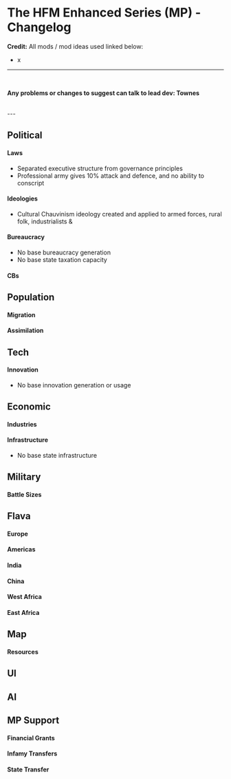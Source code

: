 # The HFM Enhanced Series (MP) - Changelog


**Credit:**
All mods / mod ideas used linked below:
- x
---
<br/>

**Any problems or changes to suggest can talk to lead dev: Townes**

<br/>
---
<br/>

## Political
#### Laws
- Separated executive structure from governance principles
- Professional army gives 10% attack and defence, and no ability to conscript
#### Ideologies
- Cultural Chauvinism ideology created and applied to armed forces, rural folk, industrialists & 
#### Bureaucracy
- No base bureaucracy generation
- No base state taxation capacity
#### CBs

## Population
#### Migration
#### Assimilation

## Tech
#### Innovation
- No base innovation generation or usage

## Economic
#### Industries
#### Infrastructure
- No base state infrastructure

## Military
#### Battle Sizes

## Flava
#### Europe
#### Americas
#### India
#### China
#### West Africa
#### East Africa

## Map
#### Resources

## UI


## AI

## MP Support
#### Financial Grants
#### Infamy Transfers
#### State Transfer